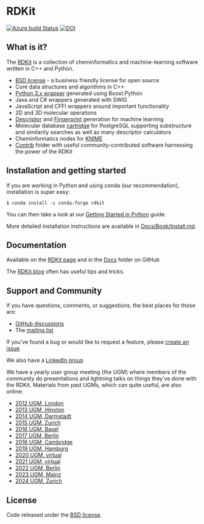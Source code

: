 # RDKit
[![Azure build Status](https://dev.azure.com/rdkit-builds/RDKit/_apis/build/status/rdkit.rdkit?branchName=master)](https://dev.azure.com/rdkit-builds/RDKit/_build/latest?definitionId=1&branchName=master)
[![DOI](https://zenodo.org/badge/10009991.svg)](https://zenodo.org/badge/latestdoi/10009991)


## What is it?

The [RDKit](https://www.rdkit.org) is a collection of cheminformatics and machine-learning software written in C++ and Python.

  * [BSD license](https://github.com/rdkit/rdkit/blob/master/license.txt) - a business friendly license for open source
  * Core data structures and algorithms in C++
  * [Python 3.x wrapper](https://www.rdkit.org/docs/GettingStartedInPython.html) generated using Boost.Python
  * Java and C# wrappers generated with SWIG
  * JavaScript and CFFI wrappers around important functionality
  * 2D and 3D molecular operations
  * [Descriptor](https://www.rdkit.org/docs/GettingStartedInPython.html#list-of-available-descriptors) and [Fingerprint](http://www.rdkit.org/docs/GettingStartedInPython.html#list-of-available-fingerprints) generation for machine learning
  * Molecular database [cartridge](https://www.rdkit.org/docs/Cartridge.html) for PostgreSQL supporting substructure and similarity searches as well as many descriptor calculators
  * Cheminformatics nodes for [KNIME](https://www.knime.com/rdkit)
  * [Contrib](https://github.com/rdkit/rdkit/tree/master/Contrib) folder with useful community-contributed software harnessing the power of the RDKit


## Installation and getting started

If you are working in Python and using conda (our recommendation), installation is super easy:

```shell-session
$ conda install -c conda-forge rdkit
```

You can then take a look at our [Getting Started in Python](https://rdkit.org/docs/GettingStartedInPython.html) guide.

More detailed installation instructions are available in [Docs/Book/Install.md](https://github.com/rdkit/rdkit/blob/master/Docs/Book/Install.md).

## Documentation
Available on the [RDKit page](https://www.rdkit.org/docs/index.html)
and in the [Docs](https://github.com/rdkit/rdkit/tree/master/Docs) folder on GitHub

The [RDKit blog](https://greglandrum.github.io/rdkit-blog/) often has useful tips and tricks.

## Support and Community

If you have questions, comments, or suggestions, the best places for those are:

  * [GitHub discussions](https://github.com/rdkit/rdkit/discussions)
  * The [mailing list](https://sourceforge.net/p/rdkit/mailman/)

If you've found a bug or would like to request a feature, please [create an issue](https://github.com/rdkit/rdkit/issues)

We also have a [LinkedIn group](https://www.linkedin.com/groups/RDKit-8192558/about)

We have a yearly user group meeting (the UGM) where members of the community do presentations and lightning talks on things they've done with the RDKit. Materials from past UGMs, which can quite useful, are also online:
  * [2012 UGM, London](http://www.rdkit.org/UGM/2012/)
  * [2013 UGM, Hinxton](https://github.com/rdkit/UGM_2013)
  * [2014 UGM, Darmstadt](https://github.com/rdkit/UGM_2014)
  * [2015 UGM, Zurich](https://github.com/rdkit/UGM_2015)
  * [2016 UGM, Basel](https://github.com/rdkit/UGM_2016)
  * [2017 UGM, Berlin](https://github.com/rdkit/UGM_2017)
  * [2018 UGM, Cambridge](https://github.com/rdkit/UGM_2018)
  * [2019 UGM, Hamburg](https://github.com/rdkit/UGM_2019)
  * [2020 UGM, virtual](https://github.com/rdkit/UGM_2020)
  * [2021 UGM, virtual](https://github.com/rdkit/UGM_2021)
  * [2022 UGM, Berlin](https://github.com/rdkit/UGM_2022)
  * [2023 UGM, Mainz](https://github.com/rdkit/UGM_2023)
  * [2024 UGM, Zurich](https://github.com/rdkit/UGM_2024)

## License

Code released under the [BSD license](https://github.com/rdkit/rdkit/blob/master/license.txt).
